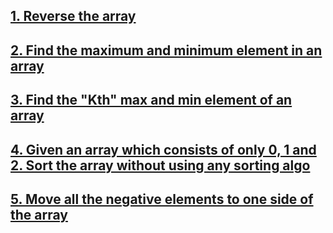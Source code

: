 ## [1. Reverse the array](https://github.com/singh7priyanshu/love_babbar_450_solutions/tree/main/array/Reverse%20the%20array)
 ## [2. Find the maximum and minimum element in an array](https://github.com/singh7priyanshu/love_babbar_450_solutions/tree/main/array/Find%20the%20maximum%20and%20minimum%20element%20in%20an%20array)
  ## [3. Find the "Kth" max and min element of an array](https://github.com/singh7priyanshu/love_babbar_450_solutions/tree/main/array/Find%20the%20%22Kth%22%20max%20and%20min%20element%20of%20an%20array)
  ## [4. Given an array which consists of only 0, 1 and 2. Sort the array without using any sorting algo](https://github.com/singh7priyanshu/love_babbar_450_solutions/tree/main/array/Given%20an%20array%20which%20consists%20of%20only%200%2C%201%20and%202.%20Sort%20the%20array%20without%20using%20any%20sorting%20algo)
  ## [5. Move all the negative elements to one side of the array](https://github.com/singh7priyanshu/love_babbar_450_solutions/tree/main/array/Move%20all%20the%20negative%20elements%20to%20one%20side%20of%20the%20array)
